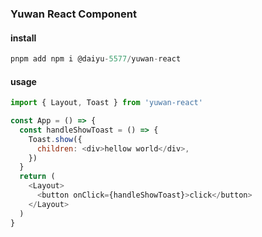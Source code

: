 ### Yuwan React Component

#### install
```javascript
pnpm add npm i @daiyu-5577/yuwan-react
```

#### usage
```javascript
import { Layout, Toast } from 'yuwan-react'

const App = () => {
  const handleShowToast = () => {
    Toast.show({
      children: <div>hellow world</div>,
    })
  }
  return (
    <Layout>
      <button onClick={handleShowToast}>click</button>
    </Layout>
  )
}
```

